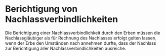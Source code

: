 # Berichtigung von Nachlassverbindlichkeiten

Die Berichtigung einer Nachlassverbindlichkeit durch den Erben müssen die Nachlassgläubiger als für Rechnung des Nachlasses erfolgt gelten lassen, wenn der Erbe den Umständen nach annehmen durfte, dass der Nachlass zur Berichtigung aller Nachlassverbindlichkeiten ausreiche.